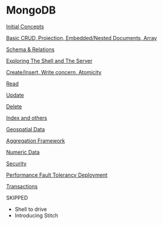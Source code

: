 # MongoDB

[Initial Concepts](MongoDB/Initial_Concepts.md)

[Basic CRUD, Projection, Embedded/Nested Documents, Array](MongoDB/Basic_CRUD,_Projection,_Embedded_Nested_Documents.md)

[Schema & Relations](MongoDB/Schema_&_Relations.md)

[Exploring The Shell and The Server](MongoDB/Exploring_The_Shell_and_The_Server.md)

[Create/Insert, Write concern, Atomicity](MongoDB/Create_Insert,_Write_concern,_Atomicity.md)

[Read](MongoDB/Read.md)

[Update](MongoDB/Update.md)

[Delete](MongoDB/Delete.md)

[Index and others](MongoDB/Index_and_Others.md)

[Geospatial Data](MongoDB/Geospatial_Data.md)

[Aggregation Framework](MongoDB/Aggregation_Framework.md)

[Numeric Data](MongoDB/Numeric_Data.md)

[Security](MongoDB/Security%202d5e71d574ce4b9d8e00b7531b088618.md)

[Performance Fault Tolerancy Deployment](MongoDB/Performance_Fault_Tolerancy_Deployment.md)

[Transactions](MongoDB/Transactions.md)

SKIPPED 

- Shell to drive
- Introducing Stitch